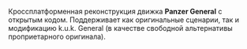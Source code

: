 Кроссплатформенная реконструкция движка **Panzer General** с открытым кодом. Поддерживает как оригинальные сценарии, так и модификацию k.u.k. General (в качестве свободной альтернативы проприетарного оригинала).